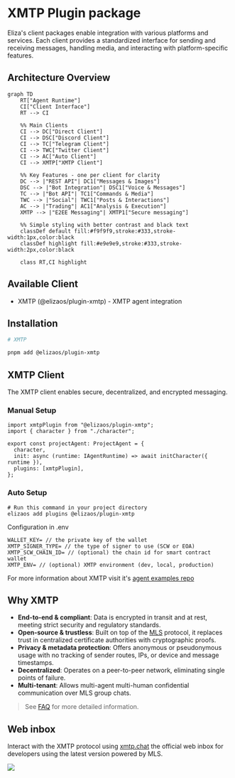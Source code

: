 # XMTP Plugin package

Eliza's client packages enable integration with various platforms and services. Each client provides a standardized interface for sending and receiving messages, handling media, and interacting with platform-specific features.

## Architecture Overview

```mermaid
graph TD
    RT["Agent Runtime"]
    CI["Client Interface"]
    RT --> CI

    %% Main Clients
    CI --> DC["Direct Client"]
    CI --> DSC["Discord Client"]
    CI --> TC["Telegram Client"]
    CI --> TWC["Twitter Client"]
    CI --> AC["Auto Client"]
    CI --> XMTP["XMTP Client"]

    %% Key Features - one per client for clarity
    DC --> |"REST API"| DC1["Messages & Images"]
    DSC --> |"Bot Integration"| DSC1["Voice & Messages"]
    TC --> |"Bot API"| TC1["Commands & Media"]
    TWC --> |"Social"| TWC1["Posts & Interactions"]
    AC --> |"Trading"| AC1["Analysis & Execution"]
    XMTP --> |"E2EE Messaging"| XMTP1["Secure messaging"]

    %% Simple styling with better contrast and black text
    classDef default fill:#f9f9f9,stroke:#333,stroke-width:1px,color:black
    classDef highlight fill:#e9e9e9,stroke:#333,stroke-width:2px,color:black

    class RT,CI highlight
```

## Available Client

- XMTP (@elizaos/plugin-xmtp) - XMTP agent integration

## Installation

```bash
# XMTP

pnpm add @elizaos/plugin-xmtp
```

## XMTP Client

The XMTP client enables secure, decentralized, and encrypted messaging.

### Manual Setup

```tsx
import xmtpPlugin from "@elizaos/plugin-xmtp";
import { character } from "./character";

export const projectAgent: ProjectAgent = {
  character,
  init: async (runtime: IAgentRuntime) => await initCharacter({ runtime }),
  plugins: [xmtpPlugin],
};
```

### Auto Setup

```
# Run this command in your project directory
elizaos add plugins @elizaos/plugin-xmtp
```


Configuration in .env

```env
WALLET_KEY= // the private key of the wallet
XMTP_SIGNER_TYPE= // the type of signer to use (SCW or EOA)
XMTP_SCW_CHAIN_ID= // (optional) the chain id for smart contract wallet
XMTP_ENV= // (optional) XMTP environment (dev, local, production)
```

For more information about XMTP visit it's [agent examples repo](https://github.com/ephemeraHQ/xmtp-agent-examples)

## Why XMTP

- **End-to-end & compliant**: Data is encrypted in transit and at rest, meeting strict security and regulatory standards.
- **Open-source & trustless**: Built on top of the [MLS](https://messaginglayersecurity.rocks/) protocol, it replaces trust in centralized certificate authorities with cryptographic proofs.
- **Privacy & metadata protection**: Offers anonymous or pseudonymous usage with no tracking of sender routes, IPs, or device and message timestamps.
- **Decentralized**: Operates on a peer-to-peer network, eliminating single points of failure.
- **Multi-tenant**: Allows multi-agent multi-human confidential communication over MLS group chats.

> See [FAQ](https://docs.xmtp.org/intro/faq) for more detailed information.

## Web inbox

Interact with the XMTP protocol using [xmtp.chat](https://xmtp.chat) the official web inbox for developers using the latest version powered by MLS.

![](/chat.png)
